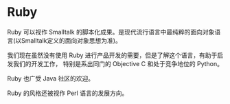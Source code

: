 Ruby
=========
Ruby 可以视作 Smalltalk 的脚本化成果。是现代流行语言中最纯粹的面向对象语言(以Smalltalk定义的面向对象思想为准)。

我们现在虽然没有使用 Ruby 进行产品开发的需要，但是了解这个语言，有助于启发我们的开发工作，
特别是系出同门的 Objective C 和处于竞争地位的 Python。

Ruby 也广受 Java 社区的欢迎。

Ruby 的风格还被视作 Perl 语言的发展方向。

